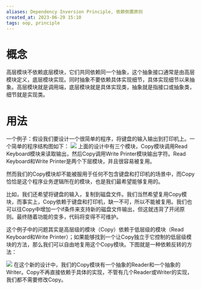 ```yaml
---
aliases: Dependency Inversion Principle, 依赖倒置原则
created_at: 2023-06-29 15:10
tags: oop, principle
---
```


# 概念

高层模块不依赖底层模块，它们共同依赖同一个抽象，这个抽象接口通常是由高层模块定义，底层模块实现。同时抽象不要依赖具体实现细节，具体实现细节以来抽象。高层模块就是调用端，底层模块就是具体实现类，抽象就是指接口或抽象类，细节就是实现类。

# 用法

一个例子：假设我们要设计一个很简单的程序，将键盘的输入输出到打印机上。一个简单的程序结构图如下：
![](https://imgconvert.csdnimg.cn/aHR0cHM6Ly9tbWJpei5xcGljLmNuL21tYml6X3BuZy9KeUR6eVZ1aWFaSHFZM3hKblRId2JpYVVCNmliM216NHlrWTVINXVmMGFpYldXR0ZvUUphWE5jbmlid2lidGZ5U3pPSVRzVzAzZWljdWU4QjJqQzVKT21pYWlicjFndy82NDA?x-oss-process=image/format,png)
上面的设计中有三个模块，Copy模块调用Read Keyboard模块来读取输出，然后Copy调用Write Printer模块输出字符。Read Keyboard和Write Printer是两个下层模块，并且很容易被复用。

然而我们的Copy模块却不能被服用于任何不包含键盘和打印机的场景中，而Copy恰恰是这个程序业务逻辑所在的模块，也是我们最希望能够复用的。

比如，我们还希望将键盘的输入，复制到磁盘文件。我们当然希望复用Copy模块，而事实上，Copy依赖于键盘和打印机，缺一不可，所以不能被复用。我们也可以往Copy中增加一个if条件来支持新的磁盘文件输出，但这就违背了开闭原则。最终随着功能的变多，代码将变得不可维护。

这个例子中的问题其实是高层级的模块（Copy）依赖于低层级的模块（Read Keyboard和Write Printer）；如果能够找到一个让Copy独立于它控制的低层级模块的方法，那么我们可以自由地复用这个Copy模块。下图就是一种依赖反转的方法：

![](https://imgconvert.csdnimg.cn/aHR0cHM6Ly9tbWJpei5xcGljLmNuL21tYml6X3BuZy9KeUR6eVZ1aWFaSHFZM3hKblRId2JpYVVCNmliM216NHlrWVRKUnRwTHV6cU5SWTc2VHhlbGY2alFhZzJUMmxDVWxjOEhwN0pDRUJLRWVpYmh4QmRNUGo4a3cvNjQw?x-oss-process=image/format,png)
在这个新的设计中，我们的Copy模块有一个抽象的Reader和一个抽象的Writer。Copy不再直接依赖于具体的实现，不管有几个Reader或Writer的实现，我们都不需要修改Copy。

